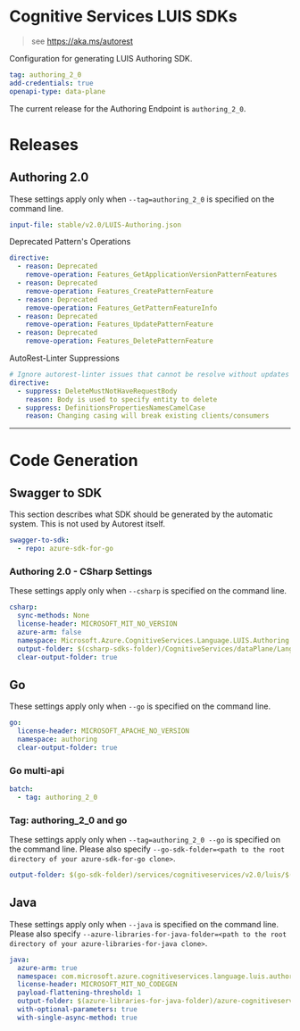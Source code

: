 # Cognitive Services LUIS SDKs

> see https://aka.ms/autorest

Configuration for generating LUIS Authoring SDK.

``` yaml
tag: authoring_2_0
add-credentials: true
openapi-type: data-plane
```

The current release for the Authoring Endpoint is `authoring_2_0`.

# Releases

## Authoring 2.0
These settings apply only when `--tag=authoring_2_0` is specified on the command line.

``` yaml $(tag) == 'authoring_2_0'
input-file: stable/v2.0/LUIS-Authoring.json
```

Deprecated Pattern's Operations

``` yaml $(tag) == 'authoring_2_0'
directive:
  - reason: Deprecated
    remove-operation: Features_GetApplicationVersionPatternFeatures
  - reason: Deprecated
    remove-operation: Features_CreatePatternFeature
  - reason: Deprecated
    remove-operation: Features_GetPatternFeatureInfo
  - reason: Deprecated
    remove-operation: Features_UpdatePatternFeature
  - reason: Deprecated
    remove-operation: Features_DeletePatternFeature
```

AutoRest-Linter Suppressions

``` yaml
# Ignore autorest-linter issues that cannot be resolve without updates to the API implementation
directive:
  - suppress: DeleteMustNotHaveRequestBody
    reason: Body is used to specify entity to delete
  - suppress: DefinitionsPropertiesNamesCamelCase
    reason: Changing casing will break existing clients/consumers
```

---
# Code Generation


## Swagger to SDK

This section describes what SDK should be generated by the automatic system.
This is not used by Autorest itself.

``` yaml $(swagger-to-sdk)
swagger-to-sdk:
  - repo: azure-sdk-for-go
```

### Authoring 2.0 - CSharp Settings
These settings apply only when `--csharp` is specified on the command line.
``` yaml $(csharp)
csharp:
  sync-methods: None
  license-header: MICROSOFT_MIT_NO_VERSION
  azure-arm: false
  namespace: Microsoft.Azure.CognitiveServices.Language.LUIS.Authoring
  output-folder: $(csharp-sdks-folder)/CognitiveServices/dataPlane/Language/LUIS/Authoring/Generated
  clear-output-folder: true
```

## Go

These settings apply only when `--go` is specified on the command line.

``` yaml $(go)
go:
  license-header: MICROSOFT_APACHE_NO_VERSION
  namespace: authoring
  clear-output-folder: true
```

### Go multi-api

``` yaml $(go) && $(multiapi)
batch:
  - tag: authoring_2_0
```

### Tag: authoring_2_0 and go

These settings apply only when `--tag=authoring_2_0 --go` is specified on the command line.
Please also specify `--go-sdk-folder=<path to the root directory of your azure-sdk-for-go clone>`.

``` yaml $(tag) == 'authoring_2_0' && $(go)
output-folder: $(go-sdk-folder)/services/cognitiveservices/v2.0/luis/$(namespace)
```


## Java

These settings apply only when `--java` is specified on the command line.
Please also specify `--azure-libraries-for-java-folder=<path to the root directory of your azure-libraries-for-java clone>`.

``` yaml $(java)
java:
  azure-arm: true
  namespace: com.microsoft.azure.cognitiveservices.language.luis.authoring
  license-header: MICROSOFT_MIT_NO_CODEGEN
  payload-flattening-threshold: 1
  output-folder: $(azure-libraries-for-java-folder)/azure-cognitiveservices/language/luis/authoring
  with-optional-parameters: true
  with-single-async-method: true
```
